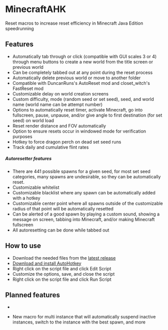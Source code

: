 # MinecraftAHK

Reset macros to increase reset efficiency in Minecraft Java Edition speedrunning

## Features

- Automatically tab through or click (compatible with GUI scales 3 or 4) through menu buttons to create a new world from the title screen or previous world
- Can be completely tabbed out at any point during the reset process
- Automatically delete previous world or move to another folder
- Compatible with DuncanRuns's AutoReset mod and closet_witch's FastReset mod
- Customizable delay on world creation screens
- Custom difficulty, mode (random seed or set seed), seed, and world name (world name can be attempt number)
- Options to automatically reset timer, activate Minecraft, go into fullscreen, pause, unpause, and/or give angle to first destination (for set seed) on world load
- Reset render distance and FOV automatically
- Option to ensure resets occur in windowed mode for verification purposes
- Hotkey to force dragon perch on dead set seed runs
- Track daily and cumulative flint rates

##### Autoresetter features

- There are 441 possible spawns for a given seed, for most set seed categories, many spawns are undesirable, so they can be automatically reset.
- Customizable whitelist
- Customizable blacklist where any spawn can be automatically added with a hotkey
- Customizable center point where all spawns outside of the customizable radius of that point will be automatically resetted
- Can be alerted of a good spawn by playing a custom sound, showing a message on screen, tabbing into Minecraft, and/or making Minecraft fullscreen
- All autoresetting can be done while tabbed out

## How to use
- Download the needed files from the [latest release]
- [Download and install AutoHotkey]
- Right click on the script file and click Edit Script
- Customize the options, save, and close the script
- Right click on the script file and click Run Script

## Planned features
-
- New macro for multi instance that will automatically suspend inactive instances, switch to the instance with the best spawn, and more


   [latest release]: <https://github.com/pjagada/minecraftahk/releases/latest>
   [Download and install AutoHotkey]: <https://www.autohotkey.com/>
